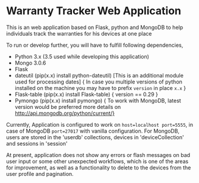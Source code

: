 # Warranty Tracker Web Application
This is an web application based on Flask, python and MongoDB to help individuals track the warranties for his devices at one place

To run or develop further, you will have to fulfill following dependencies,
- Python 3.x (3.5 used while developing this application)
- Mongo 3.0.6
- Flask
- dateutil (pip(x.x) install python-dateutil) [This is an additional module used for processing dates]
  { In case you multiple versions of python installed on the machine you may have to prefix `version` in place `x.x` }
- Flask-table (pip(x.x) install Flask-table) { version == 0.29 }
- Pymongo (pip(x.x) install pymongo)
 { To work with MongoDB, latest version would be preferred more details on http://api.mongodb.org/python/current/}
 
 Currently, Application is configured to work on `host=localhost port=5555`, in case of MongoDB `port=27017` with vanilla configuration.
 For MongoDB, users are stored in the 'userdb' collections, devices in 'deviceCollection' and sessions in 'session'
 
 At present, application does not show any errors or flash messages on bad user input or some other unexpected workflows, which is one
 of the areas for improvement, as well as a functionality to delete to the devices from the user profile and pagination.

